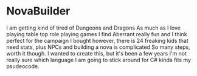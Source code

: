 # NovaBuilder
I am getting kind of tired of Dungeons and Dragons
As much as I love playing table top role playing games
I find Aberrant really fun and I think perfect for the campaign I bought
however, there is 24 freaking kids that need stats, plus NPCs
and building a nova is complicated
So many steps, worth it though.
I wanted to create this, but it's been a few years
I'm not really sure which language I am going to stick around for
C# kinda fits my psudeocode. 
